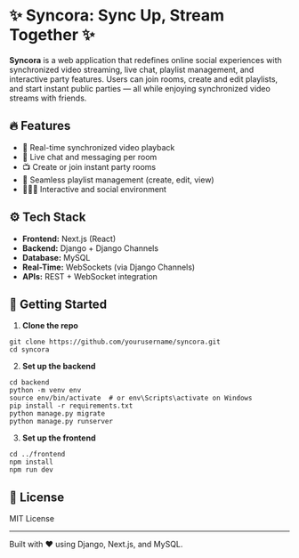 # ✨ Syncora: Sync Up, Stream Together ✨

**Syncora** is a web application that redefines online social experiences with synchronized video streaming, live chat, playlist management, and interactive party features. Users can join rooms, create and edit playlists, and start instant public parties — all while enjoying synchronized video streams with friends.

## 🔥 Features

* 🎥 Real-time synchronized video playback
* 💬 Live chat and messaging per room
* 📺 Create or join instant party rooms
* 🎵 Seamless playlist management (create, edit, view)
* 🧑‍🤝‍🧑 Interactive and social environment

## ⚙️ Tech Stack

* **Frontend:** Next.js (React)
* **Backend:** Django + Django Channels
* **Database:** MySQL
* **Real-Time:** WebSockets (via Django Channels)
* **APIs:** REST + WebSocket integration

## 🚀 Getting Started

1. **Clone the repo**

```
git clone https://github.com/yourusername/syncora.git
cd syncora
```

2. **Set up the backend**

```
cd backend
python -m venv env
source env/bin/activate  # or env\Scripts\activate on Windows
pip install -r requirements.txt
python manage.py migrate
python manage.py runserver
```

3. **Set up the frontend**

```
cd ../frontend
npm install
npm run dev
```

## 📄 License

MIT License

---

Built with ❤️ using Django, Next.js, and MySQL.

